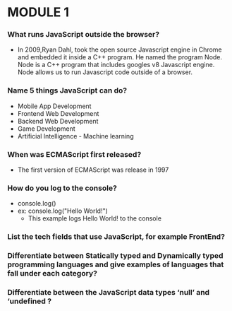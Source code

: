 # MODULE 1

### What runs JavaScript outside the browser?

* In 2009,Ryan Dahl, took the open source Javascript engine in Chrome and embedded it inside a C++ program. He named the program Node. Node is a C++ program that includes googles v8 Javascript engine. Node allows us to run Javascript code outside of a browser.


### Name 5 things JavaScript can do?

* Mobile App Development
* Frontend Web Development
* Backend Web Development
* Game Development
* Artificial Intelligence - Machine learning


### When was ECMAScript first released?

* The first version of ECMAScript was release in 1997

### How do you log to the console?

* console.log()
* ex: console.log("Hello World!") 
  * This example logs Hello World! to the console

### List the tech fields that use JavaScript, for example FrontEnd?


### Differentiate between Statically typed and Dynamically typed programming languages and give examples of languages that fall under each category?


### Differentiate between the JavaScript data types ‘null’ and ‘undefined&nbsp;?
